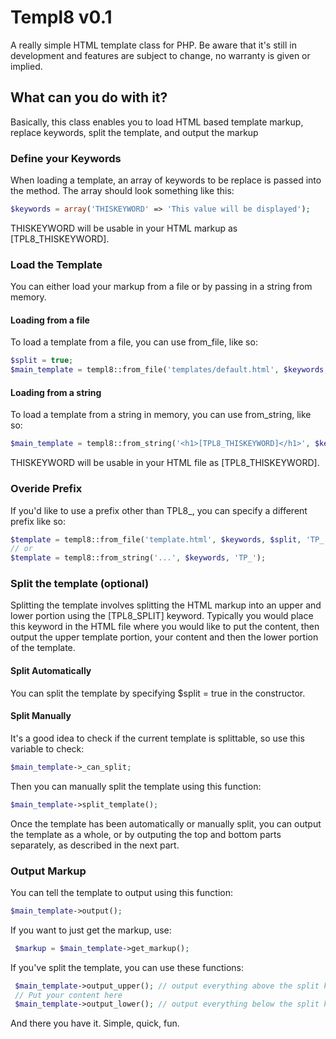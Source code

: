 # Templ8 v0.1
A really simple HTML template class for PHP. Be aware that it's still in development and features are subject to change, no warranty is given or implied.

## What can you do with it?
Basically, this class enables you to load HTML based template markup, replace keywords, split the template, and output the markup


### Define your Keywords
When loading a template, an array of keywords to be replace is passed into the method. The array should look something like this:

```PHP
$keywords = array('THISKEYWORD' => 'This value will be displayed');
```

THISKEYWORD will be usable in your HTML markup as [TPL8_THISKEYWORD].

### Load the Template
You can either load your markup from a file or by passing in a string from memory.

#### Loading from a file 
To load a template from a file, you can use from_file, like so:

```PHP
$split = true;
$main_template = templ8::from_file('templates/default.html', $keywords, $split);	
```

#### Loading from a string 
To load a template from a string in memory, you can use from_string, like so:

```PHP
$main_template = templ8::from_string('<h1>[TPL8_THISKEYWORD]</h1>', $keywords);	
```

THISKEYWORD will be usable in your HTML file as [TPL8_THISKEYWORD].

### Overide Prefix
If you'd like to use a prefix other than TPL8\_, you can specify a different prefix like so:
```PHP
$template = templ8::from_file('template.html', $keywords, $split, 'TP_');
// or 
$template = templ8::from_string('...', $keywords, 'TP_');
```
### Split the template (optional)
Splitting the template involves splitting the HTML markup into an upper and lower portion using the [TPL8_SPLIT] keyword. 
Typically you would place this keyword in the HTML file where you would like to put the content, then output the upper template portion, your content and then the lower portion of the template.

#### Split Automatically
You can split the template by specifying $split = true in the constructor.

#### Split Manually
It's a good idea to check if the current template is splittable, so use this variable to check:

```PHP
$main_template->_can_split;
```

Then you can manually split the template using this function:

```PHP
$main_template->split_template();
```

Once the template has been automatically or manually split, you can output the template as a whole, or by outputing the top and bottom parts separately, as described in the next part.

### Output Markup
You can tell the template to output using this function:

```PHP
$main_template->output();
```

If you want to just get the markup, use:

```PHP
 $markup = $main_template->get_markup();
```

If you've split the template, you can use these functions:

```PHP
 $main_template->output_upper(); // output everything above the split keyword
 // Put your content here
 $main_template->output_lower(); // output everything below the split keyword
```

And there you have it. Simple, quick, fun.
